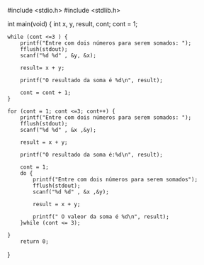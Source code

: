 #include <stdio.h>
#include <stdlib.h>

int main(void) {
	int x, y, result, cont;
	cont = 1;

	while (cont <=3 ) {
		printf("Entre com dois números para serem somados: ");
		fflush(stdout);
		scanf("%d %d" , &y, &x);

		result= x + y;

		printf("O resultado da soma é %d\n", result);

		cont = cont + 1;
	}

	for (cont = 1; cont <=3; cont++) {
		printf("Entre com dois números para serem somados: ");
		fflush(stdout);
		scanf("%d %d" , &x ,&y);

		result = x + y;

		printf("O resultado da soma é:%d\n", result);

		cont = 1;
		do {
			printf("Entre com dois números para serem somados");
			fflush(stdout);
			scanf("%d %d" , &x ,&y);

			result = x + y;

			printf(" O valeor da soma é %d\n", result);
		}while (cont <= 3);

	}
		return 0;
}

